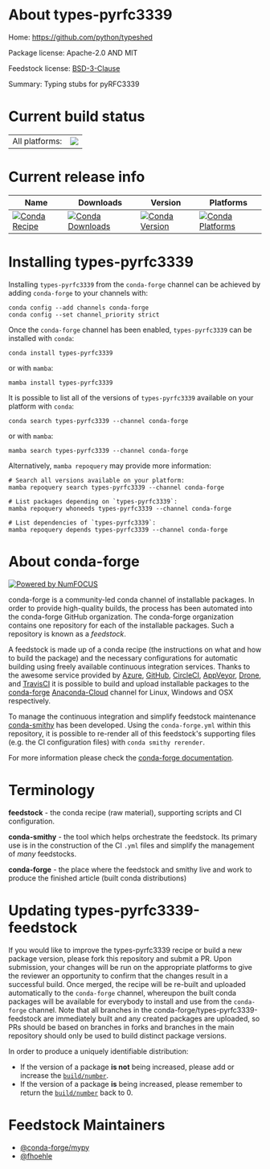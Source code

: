 About types-pyrfc3339
=====================

Home: https://github.com/python/typeshed

Package license: Apache-2.0 AND MIT

Feedstock license: [BSD-3-Clause](https://github.com/conda-forge/types-pyrfc3339-feedstock/blob/main/LICENSE.txt)

Summary: Typing stubs for pyRFC3339

Current build status
====================


<table><tr><td>All platforms:</td>
    <td>
      <a href="https://dev.azure.com/conda-forge/feedstock-builds/_build/latest?definitionId=13150&branchName=main">
        <img src="https://dev.azure.com/conda-forge/feedstock-builds/_apis/build/status/types-pyrfc3339-feedstock?branchName=main">
      </a>
    </td>
  </tr>
</table>

Current release info
====================

| Name | Downloads | Version | Platforms |
| --- | --- | --- | --- |
| [![Conda Recipe](https://img.shields.io/badge/recipe-types--pyrfc3339-green.svg)](https://anaconda.org/conda-forge/types-pyrfc3339) | [![Conda Downloads](https://img.shields.io/conda/dn/conda-forge/types-pyrfc3339.svg)](https://anaconda.org/conda-forge/types-pyrfc3339) | [![Conda Version](https://img.shields.io/conda/vn/conda-forge/types-pyrfc3339.svg)](https://anaconda.org/conda-forge/types-pyrfc3339) | [![Conda Platforms](https://img.shields.io/conda/pn/conda-forge/types-pyrfc3339.svg)](https://anaconda.org/conda-forge/types-pyrfc3339) |

Installing types-pyrfc3339
==========================

Installing `types-pyrfc3339` from the `conda-forge` channel can be achieved by adding `conda-forge` to your channels with:

```
conda config --add channels conda-forge
conda config --set channel_priority strict
```

Once the `conda-forge` channel has been enabled, `types-pyrfc3339` can be installed with `conda`:

```
conda install types-pyrfc3339
```

or with `mamba`:

```
mamba install types-pyrfc3339
```

It is possible to list all of the versions of `types-pyrfc3339` available on your platform with `conda`:

```
conda search types-pyrfc3339 --channel conda-forge
```

or with `mamba`:

```
mamba search types-pyrfc3339 --channel conda-forge
```

Alternatively, `mamba repoquery` may provide more information:

```
# Search all versions available on your platform:
mamba repoquery search types-pyrfc3339 --channel conda-forge

# List packages depending on `types-pyrfc3339`:
mamba repoquery whoneeds types-pyrfc3339 --channel conda-forge

# List dependencies of `types-pyrfc3339`:
mamba repoquery depends types-pyrfc3339 --channel conda-forge
```


About conda-forge
=================

[![Powered by
NumFOCUS](https://img.shields.io/badge/powered%20by-NumFOCUS-orange.svg?style=flat&colorA=E1523D&colorB=007D8A)](https://numfocus.org)

conda-forge is a community-led conda channel of installable packages.
In order to provide high-quality builds, the process has been automated into the
conda-forge GitHub organization. The conda-forge organization contains one repository
for each of the installable packages. Such a repository is known as a *feedstock*.

A feedstock is made up of a conda recipe (the instructions on what and how to build
the package) and the necessary configurations for automatic building using freely
available continuous integration services. Thanks to the awesome service provided by
[Azure](https://azure.microsoft.com/en-us/services/devops/), [GitHub](https://github.com/),
[CircleCI](https://circleci.com/), [AppVeyor](https://www.appveyor.com/),
[Drone](https://cloud.drone.io/welcome), and [TravisCI](https://travis-ci.com/)
it is possible to build and upload installable packages to the
[conda-forge](https://anaconda.org/conda-forge) [Anaconda-Cloud](https://anaconda.org/)
channel for Linux, Windows and OSX respectively.

To manage the continuous integration and simplify feedstock maintenance
[conda-smithy](https://github.com/conda-forge/conda-smithy) has been developed.
Using the ``conda-forge.yml`` within this repository, it is possible to re-render all of
this feedstock's supporting files (e.g. the CI configuration files) with ``conda smithy rerender``.

For more information please check the [conda-forge documentation](https://conda-forge.org/docs/).

Terminology
===========

**feedstock** - the conda recipe (raw material), supporting scripts and CI configuration.

**conda-smithy** - the tool which helps orchestrate the feedstock.
                   Its primary use is in the construction of the CI ``.yml`` files
                   and simplify the management of *many* feedstocks.

**conda-forge** - the place where the feedstock and smithy live and work to
                  produce the finished article (built conda distributions)


Updating types-pyrfc3339-feedstock
==================================

If you would like to improve the types-pyrfc3339 recipe or build a new
package version, please fork this repository and submit a PR. Upon submission,
your changes will be run on the appropriate platforms to give the reviewer an
opportunity to confirm that the changes result in a successful build. Once
merged, the recipe will be re-built and uploaded automatically to the
`conda-forge` channel, whereupon the built conda packages will be available for
everybody to install and use from the `conda-forge` channel.
Note that all branches in the conda-forge/types-pyrfc3339-feedstock are
immediately built and any created packages are uploaded, so PRs should be based
on branches in forks and branches in the main repository should only be used to
build distinct package versions.

In order to produce a uniquely identifiable distribution:
 * If the version of a package **is not** being increased, please add or increase
   the [``build/number``](https://docs.conda.io/projects/conda-build/en/latest/resources/define-metadata.html#build-number-and-string).
 * If the version of a package **is** being increased, please remember to return
   the [``build/number``](https://docs.conda.io/projects/conda-build/en/latest/resources/define-metadata.html#build-number-and-string)
   back to 0.

Feedstock Maintainers
=====================

* [@conda-forge/mypy](https://github.com/conda-forge/mypy/)
* [@fhoehle](https://github.com/fhoehle/)

